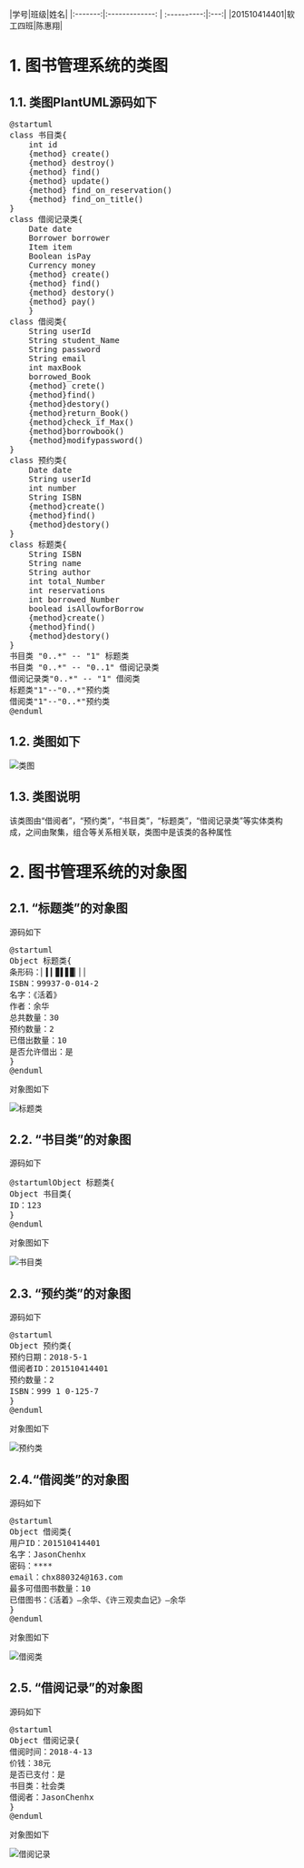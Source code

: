 |学号|班级|姓名|
|:-------:|:-------------: | :----------:|:---:|
|201510414401|软工四班|陈惠翔|

# 1. 图书管理系统的类图

## 1.1. 类图PlantUML源码如下
<pre>
@startuml
class 书目类{
    int id
    {method} create()
    {method} destroy()
    {method} find()
    {method} update()
    {method} find_on_reservation()
    {method} find_on_title()
}
class 借阅记录类{
    Date date
    Borrower borrower
    Item item
    Boolean isPay
    Currency money
    {method} create()
    {method} find()
    {method} destory()
    {method} pay()
    }
class 借阅类{
    String userId
    String student_Name
    String password
    String email
    int maxBook
    borrowed_Book
    {method} crete()
    {method}find()
    {method}destory()
    {method}return_Book()
    {method}check_if_Max()
    {method}borrowbook()
    {method}modifypassword()
}
class 预约类{
    Date date
    String userId
    int number
    String ISBN
    {method}create()
    {method}find()
    {method}destory()
}
class 标题类{
    String ISBN
    String name
    String author
    int total_Number
    int reservations
    int borrowed_Number
    boolead isAllowforBorrow
    {method}create()
    {method}find()
    {method}destory()
}
书目类 "0..*" -- "1" 标题类
书目类 "0..*" -- "0..1" 借阅记录类
借阅记录类"0..*" -- "1" 借阅类
标题类"1"--"0..*"预约类
借阅类"1"--"0..*"预约类
@enduml
</pre>
## 1.2. 类图如下
![类图](experiment3-1.png "类图")

## 1.3. 类图说明
该类图由“借阅者”，“预约类”，“书目类”，“标题类”，“借阅记录类”等实体类构成，之间由聚集，组合等关系相关联，类图中是该类的各种属性

# 2. 图书管理系统的对象图

## 2.1. “标题类”的对象图
源码如下
<pre>
@startuml
Object 标题类{
条形码：▏▍▎▊▌▋▉▏▏▏
ISBN：99937-0-014-2
名字：《活着》
作者：余华
总共数量：30
预约数量：2
已借出数量：10
是否允许借出：是
}
@enduml
</pre>

对象图如下

![](experiment3-3.png '标题类')

## 2.2. “书目类”的对象图
源码如下
<pre>
@startumlObject 标题类{
Object 书目类{
ID：123
}
@enduml
</pre>

对象图如下

![](experiment3-2.png '书目类')

## 2.3. “预约类”的对象图
源码如下
<pre>
@startuml
Object 预约类{
预约日期：2018-5-1
借阅者ID：201510414401
预约数量：2
ISBN：999 1 0-125-7
}
@enduml
</pre>

对象图如下

![](experiment3-4.png '预约类')

## 2.4.“借阅类”的对象图
源码如下
<pre>
@startuml
Object 借阅类{
用户ID：201510414401
名字：JasonChenhx
密码：****
email：chx880324@163.com
最多可借图书数量：10
已借图书：《活着》—余华、《许三观卖血记》—余华
}
@enduml
</pre>

对象图如下

![](experiment3-6.png '借阅类')

## 2.5. “借阅记录”的对象图
源码如下
<pre>
@startuml
Object 借阅记录{
借阅时间：2018-4-13
价钱：38元
是否已支付：是
书目类：社会类
借阅者：JasonChenhx
}
@enduml
</pre>

对象图如下

![](experiment3-5.png '借阅记录')

